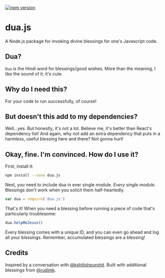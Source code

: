 [![npm version](https://badge.fury.io/js/dua.js.svg)](https://badge.fury.io/js/dua.js)
# dua.js
A Node.js package for invoking divine blessings for one's Javascript code.

## Dua?
`Dua` is the Hindi word for blessings/good wishes. More than the meaning, I like the sound of it; it's cute.

## Why do I need this?
For your code to run successfully, of course!

## But doesn't this add to my dependencies?
Well...yes. But honestly, it's not a lot. Believe me, it's better than React's dependency list! And again, why not add an extra dependency
that puts in a harmless, useful blessing here and there? Not gonna hurt!

## Okay, fine. I'm convinced. How do I use it?

First, install it:

```bash
npm install --save dua.js
```

Next, you need to include dua in ever single module. _Every single module_. Blessings don't work when you solicit them half-heartedly.

```javascript
var dua = require('dua.js')
```

That's it! When you need a blessing before running a piece of code that's particularly troublesome:

```javascript
dua.helpMeJesus()
```

Every blessing comes with a unique ID, and you can even go ahead and log all your blessings. Remember, accumulated blessings are a blessing!

## Credits
Inspired by a conversation with [@kshitishpurohit](https://github.com/kshitishpurohit). Built with additional blessings from 
[@rudimk](https://github.com/rudimk).

